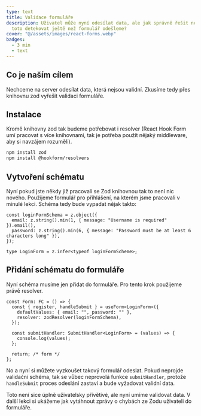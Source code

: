 ```yaml
---
type: text
title: Validace formuláře
description: Uživatel může nyní odesílat data, ale jak správně řešit nevalidní údaje do formuláře? Jde
  toto detekovat ještě než formulář odešleme?
cover: "@/assets/images/react-forms.webp"
badges:
  - 3 min
  - text
---
```


## Co je naším cílem

Nechceme na server odesílat data, která nejsou validní. Zkusíme tedy přes knihovnu zod vyřešit validaci formuláře.

## Instalace

Kromě knihovny zod tak budeme potřebovat i resolver (React Hook Form umí pracovat s více knihovnami, tak
je potřeba použít nějaký middleware, aby si navzájem rozuměli).

```sh
npm install zod
npm install @hookform/resolvers
```

## Vytvoření schématu

Nyní pokud jste někdy již pracovali se Zod knihovnou tak to není nic nového. Použijeme formulář pro přihlášení, na
kterém jsme pracovali v minulé lekci. Schéma tedy bude vypadat nějak takto:

```tsx
const loginFormSchema = z.object({
  email: z.string().min(1, { message: "Username is required" }).email(),
  password: z.string().min(6, { message: "Password must be at least 6 characters long" }),
});

type LoginForm = z.infer<typeof loginFormScheme>;
```

## Přidání schématu do formuláře

Nyní schéma musíme jen přidat do formuláře. Pro tento krok použijeme právě resolver.

```tsx
const Form: FC = () => {
  const { register, handleSubmit } = useForm<LoginForm>({
    defaultValues: { email: "", password: "" },
    resolver: zodResolver(loginFormSchema),
  });

  const submitHandler: SubmitHandler<LoginForm> = (values) => {
    console.log(values);
  };

  return; /* form */
};
```

No a nyní si můžete vyzkoušet takový formulář odeslat. Pokud neprojde validační schéma, tak se vůbec neprovolá
funkce `submitHandler`, protože `handleSubmit` proces odeslání zastaví a bude vyžadovat validní data.

Toto není sice úplně uživatelsky přívětivé, ale nyní umíme validovat data. V další lekci si ukážeme jak vytáhnout
zprávy o chybách ze Zodu uživateli do formuláře.
